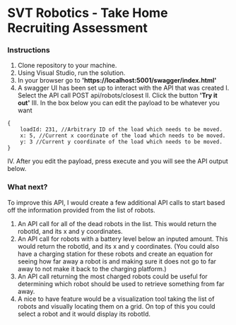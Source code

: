 # SVT Robotics - Take Home Recruiting Assessment

### Instructions
1. Clone repository to your machine.
2. Using Visual Studio, run the solution.
3. In your browser go to **'https://localhost:5001/swagger/index.html'**
4. A swagger UI has been set up to interact with the API that was created
    I. Select the API call POST api/robots/closest
    II. Click the button **'Try it out'**
    III. In the box below you can edit the payload to be whatever you want
    
    
    
    

```
{
    loadId: 231, //Arbitrary ID of the load which needs to be moved.
    x: 5, //Current x coordinate of the load which needs to be moved.
    y: 3 //Current y coordinate of the load which needs to be moved.
}
```

   IV. After you edit the payload, press execute and you will see the API output below.

### What next?

To improve this API, I would create a few additional API calls to start based off the information provided from the list of robots.
1. An API call for all of the dead robots in the list.  This would return the robotId, and its x and y coordinates.
2. An API call for robots with a battery level below an inputed amount.  This would return the robotId, and its x and y coordinates. (You could also have a charging station for these robots and create an equation for seeing how far away a robot is and making sure it does not go to far away to not make it back to the charging platform.)
3. An API call returning the most charged robots could be useful for determining which robot should be used to retrieve something from far away.
4. A nice to have feature would be a visualization tool taking the list of robots and visually locating them on a grid.  On top of this you could select a robot and it would display its robotId.
